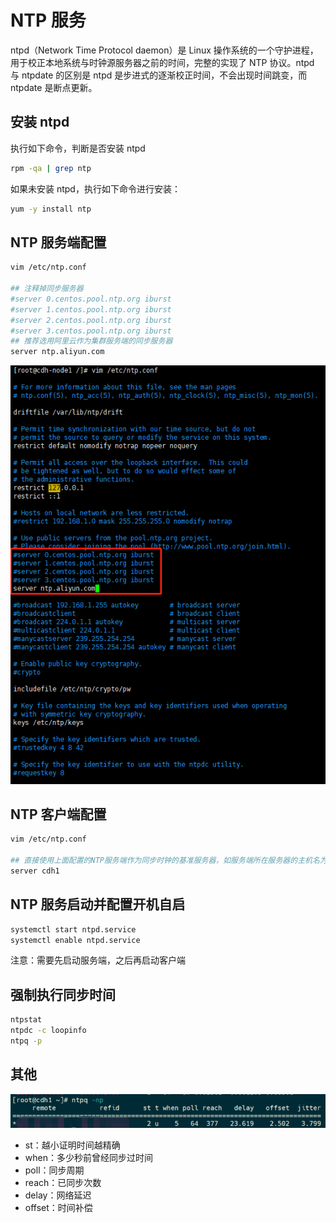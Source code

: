 # NTP 服务

ntpd（Network Time Protocol daemon）是 Linux 操作系统的一个守护进程，用于校正本地系统与时钟源服务器之前的时间，完整的实现了 NTP 协议。ntpd 与 ntpdate 的区别是 ntpd 是步进式的逐渐校正时间，不会出现时间跳变，而 ntpdate 是断点更新。

## 安装 ntpd

执行如下命令，判断是否安装 ntpd

```bash
rpm -qa | grep ntp
```

如果未安装 ntpd，执行如下命令进行安装：

```bash
yum -y install ntp
```

## NTP 服务端配置

```bash
vim /etc/ntp.conf

## 注释掉同步服务器
#server 0.centos.pool.ntp.org iburst
#server 1.centos.pool.ntp.org iburst
#server 2.centos.pool.ntp.org iburst
#server 3.centos.pool.ntp.org iburst
## 推荐选用阿里云作为集群服务端的同步服务器
server ntp.aliyun.com
```

![](images/NTP服务-20210507105553.png)

## NTP 客户端配置

```bash
vim /etc/ntp.conf

## 直接使用上面配置的NTP服务端作为同步时钟的基准服务器，如服务端所在服务器的主机名为 cdh1
server cdh1
```

## NTP 服务启动并配置开机自启

```bash
systemctl start ntpd.service
systemctl enable ntpd.service
```

注意：需要先启动服务端，之后再启动客户端

## 强制执行同步时间

```bash
ntpstat
ntpdc -c loopinfo
ntpq -p
```

## 其他

![](images/NTP服务-20210508110654.png)

- st：越小证明时间越精确
- when：多少秒前曾经同步过时间
- poll：同步周期
- reach：已同步次数
- delay：网络延迟
- offset：时间补偿